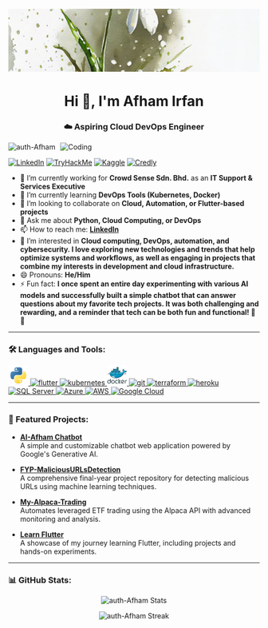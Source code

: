 [![Header](https://github.com/auth-Afham/auth-Afham/blob/main/1727404074887.jpg)](https://ai-afham.netlify.app/)

<h1 align="center">Hi 👋, I'm Afham Irfan</h1>
<h3 align="center">☁️ Aspiring Cloud DevOps Engineer</h3>

<img align="right" alt="Coding" width="400" src="https://github.com/auth-Afham/auth-Afham/blob/main/Blender%20Tutorial%20Donut.gif" />

<p align="left">
  <img src="https://komarev.com/ghpvc/?username=auth-Afham&label=Profile%20views&color=0e75b6&style=flat" alt="auth-Afham" />
</p>

<p align="left">
  <a href="https://www.linkedin.com/in/afham-irfan-a43a20240" target="blank"><img src="https://img.shields.io/badge/-LinkedIn-0A66C2?logo=linkedin&logoColor=white&style=for-the-badge" alt="LinkedIn" /></a>
  <a href="https://tryhackme.com/p/afham.irfan" target="blank"><img src="https://img.shields.io/badge/-TryHackMe-212C42?logo=tryhackme&logoColor=white&style=for-the-badge" alt="TryHackMe" /></a>
  <a href="https://kaggle.com/afhamirfan" target="blank"><img src="https://img.shields.io/badge/-Kaggle-20BEFF?logo=kaggle&logoColor=white&style=for-the-badge" alt="Kaggle" /></a>
  <a href="https://www.credly.com/users/afham-irfan/badges" target="blank"><img src="https://img.shields.io/badge/-Credly-FF6C02?logo=credly&logoColor=white&style=for-the-badge" alt="Credly" /></a>
</p>

- 🔭 I’m currently working for **Crowd Sense Sdn. Bhd.** as an **IT Support & Services Executive** 
- 🌱 I’m currently learning **DevOps Tools (Kubernetes, Docker)**  
- 👯 I’m looking to collaborate on **Cloud, Automation, or Flutter-based projects**  
- 💬 Ask me about **Python, Cloud Computing, or DevOps**  
- 📫 How to reach me: **[LinkedIn](https://www.linkedin.com/in/afham-irfan-a43a20240)**
- 👀 I’m interested in **Cloud computing, DevOps, automation, and cybersecurity. I love exploring new technologies and trends that help optimize systems and workflows, as well as engaging in projects that combine my interests in development and cloud infrastructure.**
- 😄 Pronouns: **He/Him**
- ⚡ Fun fact: **I once spent an entire day experimenting with various AI models and successfully built a simple chatbot that can answer questions about my favorite tech projects. It was both challenging and rewarding, and a reminder that tech can be both fun and functional! 🤖💬**

---

<h3 align="left">🛠️ Languages and Tools:</h3>
<p align="left">
  <a href="https://www.python.org" target="_blank"> <img src="https://raw.githubusercontent.com/devicons/devicon/master/icons/python/python-original.svg" alt="python" width="40" height="40"/> </a>
  <a href="https://flutter.dev/" target="_blank"> <img src="https://www.vectorlogo.zone/logos/flutterio/flutterio-icon.svg" alt="flutter" width="40" height="40"/> </a>
  <a href="https://kubernetes.io/" target="_blank"> <img src="https://www.vectorlogo.zone/logos/kubernetes/kubernetes-icon.svg" alt="kubernetes" width="40" height="40"/> </a>
  <a href="https://www.docker.com/" target="_blank"> <img src="https://raw.githubusercontent.com/devicons/devicon/master/icons/docker/docker-original-wordmark.svg" alt="docker" width="40" height="40"/> </a>
  <a href="https://git-scm.com/" target="_blank"> <img src="https://www.vectorlogo.zone/logos/git-scm/git-scm-icon.svg" alt="git" width="40" height="40"/> </a>
  <a href="https://www.terraform.io/" target="_blank"> <img src="https://www.vectorlogo.zone/logos/terraformio/terraformio-icon.svg" alt="terraform" width="40" height="40"/> </a>
  <a href="https://www.heroku.com/" target="_blank"> <img src="https://www.vectorlogo.zone/logos/heroku/heroku-icon.svg" alt="heroku" width="40" height="40"/> </a>
  <a href="https://www.microsoft.com/en-us/sql-server" target="_blank"> <img src="https://upload.wikimedia.org/wikipedia/he/thumb/3/39/Microsoft_SQL_server_logo.png/250px-Microsoft_SQL_server_logo.png" alt="SQL Server" height="40"/> </a>
  <a href="https://www.microsoft.com/en-us/azure" target="_blank"> <img src="https://upload.wikimedia.org/wikipedia/commons/a/a8/Microsoft_Azure_Logo.svg" alt="Azure" width="40" height="40"/> </a>
  <a href="https://aws.amazon.com/" target="_blank"> <img src="https://encrypted-tbn0.gstatic.com/images?q=tbn:ANd9GcR2xQcwKitRgXfqdi34DYlocPSEXD2G2zZipg&s" alt="AWS" height="40"/> </a>
  <a href="https://www.google.com/cloud/" target="_blank"> <img src="https://upload.wikimedia.org/wikipedia/commons/c/ce/Google_cloud.png" alt="Google Cloud" height="40"/> </a>
</p>

---

<h3 align="left">📂 Featured Projects:</h3>

- **[AI-Afham Chatbot](https://github.com/auth-Afham/AI-Afham-Chatbot)**  
  A simple and customizable chatbot web application powered by Google's Generative AI.  

- **[FYP-MaliciousURLsDetection](https://github.com/auth-Afham/FYP-MaliciousURLsDetection)**  
  A comprehensive final-year project repository for detecting malicious URLs using machine learning techniques.  

- **[My-Alpaca-Trading](https://github.com/auth-Afham/My-Alpaca-Trading)**  
  Automates leveraged ETF trading using the Alpaca API with advanced monitoring and analysis.  

- **[Learn Flutter](https://github.com/auth-Afham/Learn-Flutter)**  
  A showcase of my journey learning Flutter, including projects and hands-on experiments.  

---

<h3 align="left">📊 GitHub Stats:</h3>
<p align="center">
  <img src="https://github-readme-stats.vercel.app/api?username=auth-Afham&show_icons=true&locale=en" alt="auth-Afham Stats" />
</p>
<p align="center">
  <img src="https://github-readme-streak-stats.herokuapp.com/?user=auth-Afham&theme=default" alt="auth-Afham Streak" />
</p>
